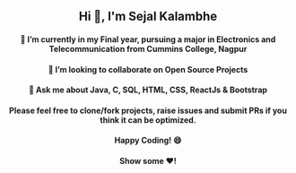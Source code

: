 <h2 align="center">Hi 👋, I'm Sejal Kalambhe</h2>
<h4 align="center">🔭 I’m currently in my Final year, pursuing a major in Electronics and Telecommunication from Cummins College, Nagpur</h4>
<!-- <h4 align="center">🌱 I’m currently learning ReactJs</h4> -->
<h4 align="center">👯 I’m looking to collaborate on Open Source Projects</h4>
<h4 align="center">💬 Ask me about Java, C, SQL, HTML, CSS, ReactJs & Bootstrap</h4>
<h4 align="center">Please feel free to clone/fork projects, raise issues and submit PRs if you think it can be optimized.</h4>
<h4 align="center">Happy Coding! 😄</h4>
<h4 align="center">Show some ❤️!</h4>
<!--
**sejalk123/sejalk123** is a ✨ _special_ ✨ repository because its `README.md` (this file) appears on your GitHub profile.

Here are some ideas to get you started:

- 🔭 I’m currently working on ...
- 🌱 I’m currently learning ...
- 👯 I’m looking to collaborate on ...
- 🤔 I’m looking for help with ...
- 💬 Ask me about ...
- 📫 How to reach me: ...
- 😄 Pronouns: ...
- ⚡ Fun fact: ...
-->
